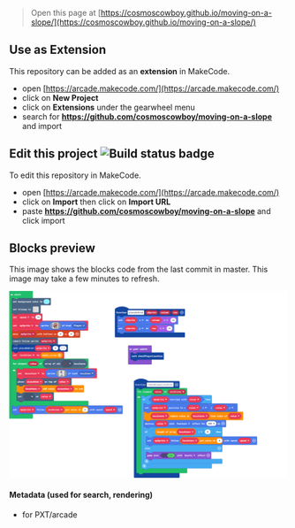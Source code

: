  


> Open this page at [https://cosmoscowboy.github.io/moving-on-a-slope/](https://cosmoscowboy.github.io/moving-on-a-slope/)

## Use as Extension

This repository can be added as an **extension** in MakeCode.

* open [https://arcade.makecode.com/](https://arcade.makecode.com/)
* click on **New Project**
* click on **Extensions** under the gearwheel menu
* search for **https://github.com/cosmoscowboy/moving-on-a-slope** and import

## Edit this project ![Build status badge](https://github.com/cosmoscowboy/moving-on-a-slope/workflows/MakeCode/badge.svg)

To edit this repository in MakeCode.

* open [https://arcade.makecode.com/](https://arcade.makecode.com/)
* click on **Import** then click on **Import URL**
* paste **https://github.com/cosmoscowboy/moving-on-a-slope** and click import

## Blocks preview

This image shows the blocks code from the last commit in master.
This image may take a few minutes to refresh.

![A rendered view of the blocks](https://github.com/cosmoscowboy/moving-on-a-slope/raw/master/.github/makecode/blocks.png)

#### Metadata (used for search, rendering)

* for PXT/arcade
<script src="https://makecode.com/gh-pages-embed.js"></script><script>makeCodeRender("{{ site.makecode.home_url }}", "{{ site.github.owner_name }}/{{ site.github.repository_name }}");</script>
